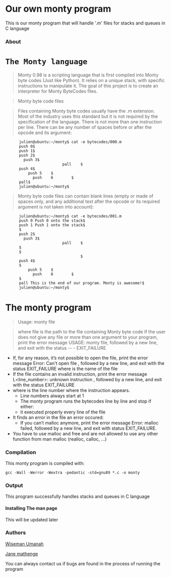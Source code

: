 # Our own monty program

This is our monty program that will handle '.m' files for stacks and queues in C language

### About

# ```The Monty language```

> Monty 0.98 is a scripting language that is first compiled into Monty byte codes (Just like Python). It relies on a unique stack, with specific instructions to manipulate it. The goal of this project is to create an interpreter for Monty ByteCodes files.

> Monty byte code files

> Files containing Monty byte codes usually have the .m extension. Most of the industry uses this standard but it is not required by the specification of the language. There is not more than one instruction per line. There can be any number of spaces before or after the opcode and its argument:
      
```      
      julien@ubuntu:~/monty$ cat -e bytecodes/000.m
      push 0$
      push 1$
      push 2$
        push 3$
                         pall    $
      push 4$
          push 5    $
            push    6        $
      pall$
      julien@ubuntu:~/monty$

```
> Monty byte code files can contain blank lines (empty or made of spaces only, and any additional text after the opcode or its required argument is not taken into account):

```
      julien@ubuntu:~/monty$ cat -e bytecodes/001.m
      push 0 Push 0 onto the stack$
      push 1 Push 1 onto the stack$
      $
      push 2$
        push 3$
                         pall    $
      $
      $
                                 $
      push 4$
      $
          push 5    $
            push    6        $
      $
      pall This is the end of our program. Monty is awesome!$
      julien@ubuntu:~/monty$
```
# The monty program

> Usage: monty file

> where file is the path to the file containing Monty byte code
> If the user does not give any file or more than one argument to your program, print the error message USAGE: monty file, followed by a new line, and exit with the status -- - EXIT_FAILURE
- If, for any reason, it’s not possible to open the file, print the error message Error: Can't open file <file>, followed by a new line, and exit with the status EXIT_FAILURE
where <file> is the name of the file
- If the file contains an invalid instruction, print the error message L<line_number>: unknown instruction <opcode>, followed by a new line, and exit with the status EXIT_FAILURE
- where is the line number where the instruction appears.
  - Line numbers always start at 1
  - The monty program runs the bytecodes line by line and stop if either:
  - it executed properly every line of the file
- It finds an error in the file an error occured: 
  - If you can’t malloc anymore, print the error message Error: malloc failed, followed by a new line, and exit with status EXIT_FAILURE.
- You have to use malloc and free and are not allowed to use any other function from man malloc (realloc, calloc, …)

### Compilation
This monty program is compiled with:
```
gcc -Wall -Werror -Wextra -pedantic -std=gnu89 *.c -o monty
```

### Output
This program successfully handles stacks and queues in C language

#### Installing The man page
This will be updated later

### Authors
[Wiseman Umanah](https://github.com/wiseman-umanah)

[Jane mathenge](https://github.com/codingbot995)

You can always contact us if bugs are found in the process of running the program